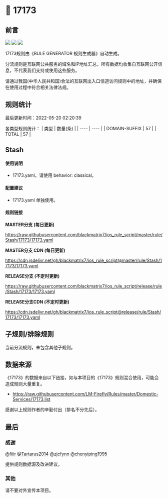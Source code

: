 # 🧸 17173

## 前言

![](https://shields.io/badge/-移除重复规则-ff69b4) ![](https://shields.io/badge/-DOMAIN与DOMAIN--SUFFIX合并-green) ![](https://shields.io/badge/-IP--CIDR(6)合并-blueviolet) 

17173规则由《RULE GENERATOR 规则生成器》自动生成。

分流规则是互联网公共服务的域名和IP地址汇总，所有数据均收集自互联网公开信息，不代表我们支持或使用这些服务。

请通过我国(中华人民共和国)合法的互联网出入口信道访问规则中的地址，并确保在使用过程中符合相关法律法规。

## 规则统计

最后更新时间：2022-05-20 02:20:39

各类型规则统计：
| 类型 | 数量(条)  | 
| ---- | ----  |
| DOMAIN-SUFFIX | 57  | 
| TOTAL | 57  | 


## Stash 

#### 使用说明
- 17173.yaml，请使用 behavior: classical。

#### 配置建议
- 17173.yaml 单独使用。

#### 规则链接
**MASTER分支 (每日更新)**

https://raw.githubusercontent.com/blackmatrix7/ios_rule_script/master/rule/Stash/17173/17173.yaml

**MASTER分支 CDN (每日更新)**

https://cdn.jsdelivr.net/gh/blackmatrix7/ios_rule_script@master/rule/Stash/17173/17173.yaml

**RELEASE分支 (不定时更新)**

https://raw.githubusercontent.com/blackmatrix7/ios_rule_script/release/rule/Stash/17173/17173.yaml

**RELEASE分支CDN (不定时更新)**

https://cdn.jsdelivr.net/gh/blackmatrix7/ios_rule_script@release/rule/Stash/17173/17173.yaml

## 子规则/排除规则


当前分流规则，未包含其他子规则。

## 数据来源

《17173》的数据来自以下链接，如与本项目的《17173》规则混合使用，可能会造成规则大量重复。

- https://raw.githubusercontent.com/LM-Firefly/Rules/master/Domestic-Services/17173.list


感谢以上规则作者的辛勤付出（排名不分先后）。

## 最后

### 感谢

[@fiiir](https://github.com/fiiir) [@Tartarus2014](https://github.com/Tartarus2014) [@zjcfynn](https://github.com/zjcfynn) [@chenyiping1995](https://github.com/chenyiping1995) 

提供规则数据源及改进建议。

### 其他

请不要对外宣传本项目。